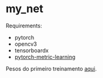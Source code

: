 # my_net

Requirements:
- pytorch
- opencv3
- tensorboardx
- [pytorch-metric-learning](https://github.com/KevinMusgrave/pytorch-metric-learning)

Pesos do primeiro treinamento [aqui](https://drive.google.com/file/d/1dgdLyKL2EmsMWH-IB4LbCc-nxWZliPuB/view?usp=sharing).
